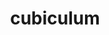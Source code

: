 ---
title: cubiculum
meaning: bedroom
ch: [eight, 7r]
pos: noun
stem: cubicul
genend: ī
abbgender: n.
abbgender2: neut.
gender: neuter
declension: second
derivative: cubicule
laudio: ../assets/audio/cubiculum-laudio.mp3
six: y
---